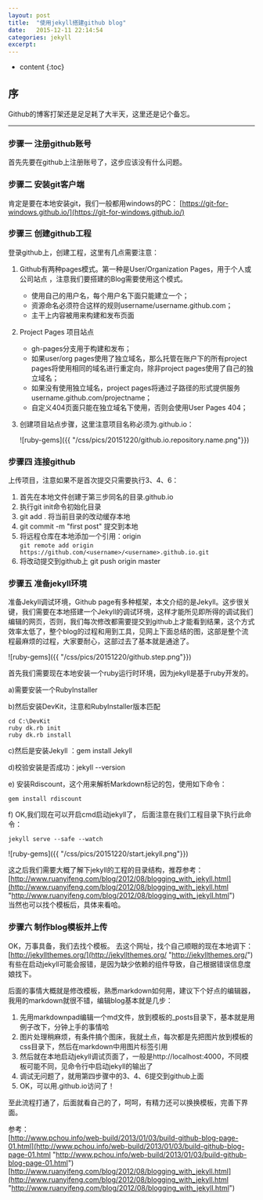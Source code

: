 ```yaml
---
layout: post
title:  "使用jekyll搭建github blog"
date:   2015-12-11 22:14:54
categories: jekyll
excerpt: 
---
```


* content
{:toc}


## 序

Github的博客打架还是足足耗了大半天，这里还是记个备忘。

---

### 步骤一 注册github账号

首先先要在github上注册账号了，这步应该没有什么问题。

### 步骤二 安装git客户端

肯定是要在本地安装git，我们一般都用windows的PC：
[https://git-for-windows.github.io/](https://git-for-windows.github.io/)

### 步骤三 创建github工程

登录github上，创建工程，这里有几点需要注意：

1. Github有两种pages模式。第一种是User/Organization Pages，用于个人或公司站点 ，注意我们要搭建的Blog需要使用这个模式。	
	- 使用自己的用户名，每个用户名下面只能建立一个；
	- 资源命名必须符合这样的规则username/username.github.com；
	- 主干上内容被用来构建和发布页面
2. Project Pages 项目站点	
	- gh-pages分支用于构建和发布；
	- 如果user/org pages使用了独立域名，那么托管在账户下的所有project pages将使用相同的域名进行重定向，除非project pages使用了自己的独立域名；
	- 如果没有使用独立域名，project pages将通过子路径的形式提供服务username.github.com/projectname；
	- 自定义404页面只能在独立域名下使用，否则会使用User Pages 404；
3. 创建项目站点步骤，这里注意项目名称必须为<username>.github.io：

    ![ruby-gems]({{ "/css/pics/20151220/github.io.repository.name.png"}})

### 步骤四 连接github

上传项目，注意如果不是首次提交只需要执行3、4、6：

1. 首先在本地文件创建于第三步同名的目录<username>.github.io 
2. 执行git init命令初始化目录
3. git add . 将当前目录的改动缓存本地
4. git commit -m "first post" 提交到本地
5. 将远程仓库在本地添加一个引用：origin  
    `git remote add origin https://github.com/<username>/<username>.github.io.git`
6. 将改动提交到github上 git push origin master

### 步骤五 准备jekyll环境

准备Jekyll调试环境，Github page有多种框架，本文介绍的是Jekyll。这步很关键，我们需要在本地搭建一个Jekyll的调试环境，这样才能所见即所得的调试我们编辑的网页，否则，我们每次修改都需要提交到github上才能看到结果，这个方式效率太低了，整个blog的过程和用到工具，见网上下面总结的图，这部是整个流程最麻烦的过程，大家要耐心，这部过去了基本就是通途了。

   ![ruby-gems]({{ "/css/pics/20151220/github.step.png"}})

首先我们需要现在本地安装一个ruby运行时环境，因为jekyll是基于ruby开发的。

   a)需要安装一个RubyInstaller
   
   b)然后安装DevKit，注意和RubyInstaller版本匹配

    cd C:\DevKit
    ruby dk.rb init
    ruby dk.rb install

   c)然后是安装Jekyll ：gem install Jekyll

   d)校验安装是否成功：jekyll --version

   e) 安装Rdiscount，这个用来解析Markdown标记的包，使用如下命令：


    gem install rdiscount

   f) OK,我们现在可以开启cmd启动jekyll了， 后面注意在我们工程目录下执行此命令：

    jekyll serve --safe --watch

 ![ruby-gems]({{ "/css/pics/20151220/start.jekyll.png"}})


这之后我们需要大概了解下jekyll的工程的目录结构，推荐参考：  
[http://www.ruanyifeng.com/blog/2012/08/blogging_with_jekyll.html](http://www.ruanyifeng.com/blog/2012/08/blogging_with_jekyll.html "http://www.ruanyifeng.com/blog/2012/08/blogging_with_jekyll.html")  
当然也可以找个模板后，具体来看哈。

### 步骤六 制作blog模板并上传

OK，万事具备，我们去找个模板。
去这个网址，找个自己顺眼的现在本地调下：  
[http://jekyllthemes.org/](http://jekyllthemes.org/ "http://jekyllthemes.org/")  
有些在启动jekyll可能会报错，是因为缺少依赖的组件导致，自己根据错误信息度娘找下。

后面的事情大概就是修改模板，熟悉markdown如何用，建议下个好点的编辑器，我用的markdown就很不错，编辑blog基本就是几步：  
1. 先用markdownpad编辑一个md文件，放到模板的_posts目录下，基本就是用例子改下，分钟上手的事情哈  
2. 图片处理稍麻烦，有条件搞个图床，我就土点，每次都是先把图片放到模板的css目录下，然后在markdown中用图片标签引用  
3. 然后就在本地启动jekyll调试页面了，一般是http://localhost:4000，不同模板可能不同，见命令行中启动jekyll的输出了   
4. 调试无问题了，就用第四步骤中的3、4、6提交到github上面  
5. OK，可以用<username>.github.io访问了！

至此流程打通了，后面就看自己的了，呵呵，有精力还可以换换模板，完善下界面。

参考：  
[http://www.pchou.info/web-build/2013/01/03/build-github-blog-page-01.html](http://www.pchou.info/web-build/2013/01/03/build-github-blog-page-01.html "http://www.pchou.info/web-build/2013/01/03/build-github-blog-page-01.html")  
[http://www.ruanyifeng.com/blog/2012/08/blogging_with_jekyll.html](http://www.ruanyifeng.com/blog/2012/08/blogging_with_jekyll.html "http://www.ruanyifeng.com/blog/2012/08/blogging_with_jekyll.html")

